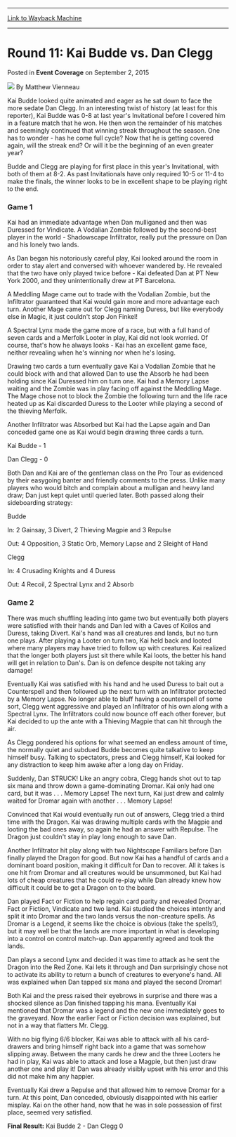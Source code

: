 
---
[Link to Wayback Machine](https://web.archive.org/web/20171031070743/https://magic.wizards.com/en/articles/archive/event-coverage/round-11-kai-budde-vs-dan-clegg-2015-09-02)

[_metadata_:author]:- "Matthew Vienneau"
[_metadata_:description]:- "Kai Budde looked quite animated and eager as he sat down to face the more sedate Dan Clegg. In an interesting twist of history (at least for this reporter), Kai Budde was 0-8 at last year's Invitational before I covered him in a feature match that he won. He then won the remainder of his matches and seemingly continued that winning streak throughout the season. One has to wonder - has he come full cycle? Now that he is getting covered again, will the streak end? Or will it be the beginning of an even greater year?"
[_metadata_:generator]:- "Drupal 7 (http://drupal.org)"
[_metadata_:node]:- "590636"
[_metadata_:publish_date]:- "2015-09-02"
[_metadata_:source]:- "div-main-content"
[_metadata_:title]:- "Round 11: Kai Budde vs. Dan Clegg"
[_metadata_:wayback_capture_timestamp]:- "2017-10-31 07:07:43"
[_metadata_:wayback_raw_url]:- "https://web.archive.org/web/20171031070743id_/https://magic.wizards.com/en/articles/archive/event-coverage/round-11-kai-budde-vs-dan-clegg-2015-09-02"
[_metadata_:wayback_url]:- "https://magic.wizards.com/en/articles/archive/event-coverage/round-11-kai-budde-vs-dan-clegg-2015-09-02"
---


Round 11: Kai Budde vs. Dan Clegg
=================================



 Posted in **Event Coverage**
 on September 2, 2015 






![](https://media.magic.wizards.com/styles/auth_small/public/generic-avatar-150_223.png)
By Matthew Vienneau











Kai Budde looked quite animated and eager as he sat down to face the more sedate Dan Clegg. In an interesting twist of history (at least for this reporter), Kai Budde was 0-8 at last year's Invitational before I covered him in a feature match that he won. He then won the remainder of his matches and seemingly continued that winning streak throughout the season. One has to wonder - has he come full cycle? Now that he is getting covered again, will the streak end? Or will it be the beginning of an even greater year?


Budde and Clegg are playing for first place in this year's Invitational, with both of them at 8-2. As past Invitationals have only required 10-5 or 11-4 to make the finals, the winner looks to be in excellent shape to be playing right to the end.


### Game 1


Kai had an immediate advantage when Dan mulliganed and then was Duressed for Vindicate. A Vodalian Zombie followed by the second-best player in the world - Shadowscape Infiltrator, really put the pressure on Dan and his lonely two lands.


As Dan began his notoriously careful play, Kai looked around the room in order to stay alert and conversed with whoever wandered by. He revealed that the two have only played twice before - Kai defeated Dan at PT New York 2000, and they unintentionally drew at PT Barcelona.


A Meddling Mage came out to trade with the Vodalian Zombie, but the Infiltrator guaranteed that Kai would gain more and more advantage each turn. Another Mage came out for Clegg naming Duress, but like everybody else in Magic, it just couldn't stop Jon Finkel!


A Spectral Lynx made the game more of a race, but with a full hand of seven cards and a Merfolk Looter in play, Kai did not look worried. Of course, that's how he always looks - Kai has an excellent game face, neither revealing when he's winning nor when he's losing.


Drawing two cards a turn eventually gave Kai a Vodalian Zombie that he could block with and that allowed Dan to use the Absorb he had been holding since Kai Duressed him on turn one. Kai had a Memory Lapse waiting and the Zombie was in play facing off against the Meddling Mage. The Mage chose not to block the Zombie the following turn and the life race heated up as Kai discarded Duress to the Looter while playing a second of the thieving Merfolk.


Another Infiltrator was Absorbed but Kai had the Lapse again and Dan conceded game one as Kai would begin drawing three cards a turn.


Kai Budde - 1  

Dan Clegg - 0


Both Dan and Kai are of the gentleman class on the Pro Tour as evidenced by their easygoing banter and friendly comments to the press. Unlike many players who would bitch and complain about a mulligan and heavy land draw; Dan just kept quiet until queried later. Both passed along their sideboarding strategy:


Budde  

In: 2 Gainsay, 3 Divert, 2 Thieving Magpie and 3 Repulse  

Out: 4 Opposition, 3 Static Orb, Memory Lapse and 2 Sleight of Hand


Clegg  

In: 4 Crusading Knights and 4 Duress  

Out: 4 Recoil, 2 Spectral Lynx and 2 Absorb


### Game 2


There was much shuffling leading into game two but eventually both players were satisfied with their hands and Dan led with a Caves of Koilos and Duress, taking Divert. Kai's hand was all creatures and lands, but no turn one plays. After playing a Looter on turn two, Kai held back and looted where many players may have tried to follow up with creatures. Kai realized that the longer both players just sit there while Kai loots, the better his hand will get in relation to Dan's. Dan is on defence despite not taking any damage!


Eventually Kai was satisfied with his hand and he used Duress to bait out a Counterspell and then followed up the next turn with an Infiltrator protected by a Memory Lapse. No longer able to bluff having a counterspell of some sort, Clegg went aggressive and played an Infiltrator of his own along with a Spectral Lynx. The Infiltrators could now bounce off each other forever, but Kai decided to up the ante with a Thieving Magpie that can hit through the air.


As Clegg pondered his options for what seemed an endless amount of time, the normally quiet and subdued Budde becomes quite talkative to keep himself busy. Talking to spectators, press and Clegg himself, Kai looked for any distraction to keep him awake after a long day on Friday.


Suddenly, Dan STRUCK! Like an angry cobra, Clegg hands shot out to tap six mana and throw down a game-dominating Dromar. Kai only had one card, but it was . . . Memory Lapse! The next turn, Kai just drew and calmly waited for Dromar again with another . . . Memory Lapse!


Convinced that Kai would eventually run out of answers, Clegg tried a third time with the Dragon. Kai was drawing multiple cards with the Magpie and looting the bad ones away, so again he had an answer with Repulse. The Dragon just couldn't stay in play long enough to save Dan.


Another Infiltrator hit play along with two Nightscape Familiars before Dan finally played the Dragon for good. But now Kai has a handful of cards and a dominant board position, making it difficult for Dan to recover. All it takes is one hit from Dromar and all creatures would be unsummoned, but Kai had lots of cheap creatures that he could re-play while Dan already knew how difficult it could be to get a Dragon on to the board.


Dan played Fact or Fiction to help regain card parity and revealed Dromar, Fact or Fiction, Vindicate and two land. Kai studied the choices intently and split it into Dromar and the two lands versus the non-creature spells. As Dromar is a Legend, it seems like the choice is obvious (take the spells!), but it may well be that the lands are more important in what is developing into a control on control match-up. Dan apparently agreed and took the lands.


Dan plays a second Lynx and decided it was time to attack as he sent the Dragon into the Red Zone. Kai lets it through and Dan surprisingly chose not to activate its ability to return a bunch of creatures to everyone's hand. All was explained when Dan tapped six mana and played the second Dromar!


Both Kai and the press raised their eyebrows in surprise and there was a shocked silence as Dan finished tapping his mana. Eventually Kai mentioned that Dromar was a legend and the new one immediately goes to the graveyard. Now the earlier Fact or Fiction decision was explained, but not in a way that flatters Mr. Clegg.


With no big flying 6/6 blocker, Kai was able to attack with all his card-drawers and bring himself right back into a game that was somehow slipping away. Between the many cards he drew and the three Looters he had in play, Kai was able to attack and lose a Magpie, but then just draw another one and play it! Dan was already visibly upset with his error and this did not make him any happier.


Eventually Kai drew a Repulse and that allowed him to remove Dromar for a turn. At this point, Dan conceded, obviously disappointed with his earlier misplay. Kai on the other hand, now that he was in sole possession of first place, seemed very satisfied.


**Final Result:** Kai Budde 2 - Dan Clegg 0







